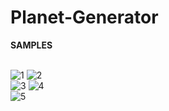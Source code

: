 # Planet-Generator
**SAMPLES**
<br />
<br />

![1](https://user-images.githubusercontent.com/95224523/226648804-0e8b833e-7dd6-47fa-b674-ef08be856a01.gif)
![2](https://user-images.githubusercontent.com/95224523/226648822-5d83317d-728e-49c9-91fb-03c6d549ac0b.gif)<br />
![3](https://user-images.githubusercontent.com/95224523/226648832-0495700d-7b68-45a4-ab89-2b247dfce957.gif)
![4](https://user-images.githubusercontent.com/95224523/226648840-21683711-6354-48aa-97ed-5161462aae6d.gif)<br />
![5](https://user-images.githubusercontent.com/95224523/226649965-a169effb-97b1-456f-874f-4cdf9bafcfe4.gif)





